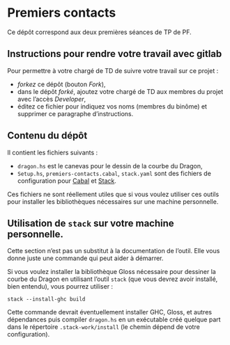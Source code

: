 #   Premiers contacts

Ce dépôt correspond aux deux premières séances de TP de PF.


##  Instructions pour rendre votre travail avec gitlab

Pour permettre à votre chargé de TD de suivre votre travail sur ce projet :

-   *forkez* ce dépôt (bouton _Fork_),
-   dans le dépôt *forké*, ajoutez votre chargé de TD aux membres du
    projet avec l’accès _Developer_,
-   éditez ce fichier pour indiquez vos noms (membres du binôme) et
    supprimer ce paragraphe d’instructions.


##  Contenu du dépôt

Il contient les fichiers suivants :

-   `dragon.hs` est le canevas pour le dessin de la courbe du Dragon,
-   `Setup.hs`, `premiers-contacts.cabal`, `stack.yaml` sont des
    fichiers de configuration pour
    [Cabal](https://www.haskell.org/cabal/) et
    [Stack](https://docs.haskellstack.org/en/stable/README/).

Ces fichiers ne sont réellement utiles que si vous voulez utiliser ces
outils pour installer les bibliothèques nécessaires sur une machine
personnelle.


##  Utilisation de `stack` sur votre machine personnelle.

Cette section n’est pas un substitut à la documentation de l’outil.
Elle vous donne juste une commande qui peut aider à démarrer.

Si vous voulez installer la bibliothèque Gloss nécessaire pour
dessiner la courbe du Dragon en utilisant l’outil `stack` (que vous
devrez avoir installé, bien entendu), vous pourrez utiliser :

```console
stack --install-ghc build
```

Cette commande devrait éventuellement installer GHC, Gloss, et autres
dépendances puis compiler `dragon.hs` en un exécutable créé quelque
part dans le répertoire `.stack-work/install` (le chemin dépend de
votre configuration).
